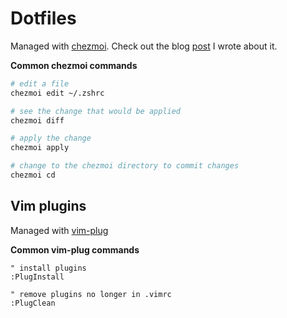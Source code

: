 # Dotfiles

Managed with [chezmoi](https://www.chezmoi.io/). Check out the blog [post](https://estenssorog.com/posts/easy-dotfile-management-with-chezmoi/) I wrote about it.

**Common chezmoi commands**

```bash
# edit a file
chezmoi edit ~/.zshrc

# see the change that would be applied
chezmoi diff

# apply the change
chezmoi apply

# change to the chezmoi directory to commit changes
chezmoi cd
```

## Vim plugins

Managed with [vim-plug](https://github.com/junegunn/vim-plug)

**Common vim-plug commands**

```vim
" install plugins
:PlugInstall

" remove plugins no longer in .vimrc
:PlugClean
```
